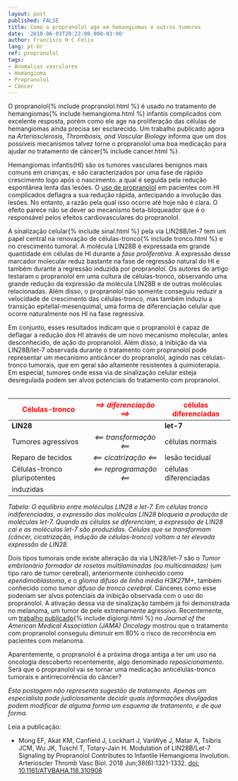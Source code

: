 ```yaml
---
layout: post
published: FALSE
title: Como o propranolol age em hemangiomas e outros tumores
date: '2018-06-03T20:22:00.000-03:00'
author: Francisco H C Felix
lang: pt-br
ref: propranolol
tags:
- Anomalias vasculares
- Hemangioma
- Propranolol
- Câncer
---
```


O propranolol{% include propranolol.html %} é usado no tratamento de hemangiomas{% include hemangioma.html %} infantis complicados com excelente resposta, porém como ele age na proliferação das células de hemangiomas ainda precisa ser esclarecido. Um trabalho publicado agora na _Arteriosclerosis, Thrombosis, and Vascular Biology_ informa que um dos possíveis mecanismos talvez torne o propranolol uma boa medicação para ajudar no tratamento de câncer{% include cancer.html %}.
<!--more-->

Hemangiomas infantis(HI) são os tumores vasculares benignos mais comuns em crianças, e são caracterizados por uma fase de rápido crescimento logo após o nascimento. a qual é seguida pela redução espontânea lenta das lesões. O [uso de propranolol](https://bit.ly/fhcflxEw) em pacientes com HI complicados deflagra a sua redução rápida, antecipando a involução das lesões. No entanto, a razão pela qual isso ocorre até hoje não é clara. O efeito parece não se dever ao mecanismo beta-bloqueador que é o responsável pelos efeitos cardiovasculares do propranolol.

A sinalização celular{% include sinal.html %} pela via LIN28B/let-7 tem um papel central na renovação de células-tronco{% include tronco.html %} e no crescimento tumoral. A molécula LIN28B é expressada em grande quantidade em células de HI durante a _fase proliferativa_. A expressão desse marcador molecular reduz bastante na fase de regressão natural do HI e também durante a regressão induzida por propranolol. Os autores do artigo testaram o propranolol em uma cultura de células-tronco, observando uma grande redução da expressão da molécula LIN28B e de outras moléculas relacionadas. Além disso,  o propranolol não somente conseguiu reduzir a velocidade de crescimento das células-tronco, mas também induziu a transição epitelial-mesenquimal, uma forma de diferenciação celular que ocorre naturalmente nos HI na fase regressiva.

Em conjunto, esses resultados indicam que o propranolol é capaz de deflagar a redução dos HI através de um novo mecanismo molecular, antes desconhecido, de ação do propranolol. Além disso, a inibição da via LIN28B/let-7 observada durante o tratamento com propranolol pode representar um mecanismo anticâncer do propranolol, agindo nas células-tronco tumorais, que em geral são altamente resistentes à quimioterapia. Em especial, tumores onde essa via de sinalização celular esteja desregulada podem ser alvos potenciais do tratamento com propranolol.
<br/><br/>

| <font color="red">Células-tronco</font> | _<font color="red">&xrArr; diferenciação &xrArr;</font>_ | <font color="red">células diferenciadas</font> |
| --- |:---:| --- |
| **LIN28** | | **let-7** |
| Tumores agressivos | _<font>&xlArr; transformação &xlArr;</font>_ | células normais |
| Reparo de tecidos | _<font>&xlArr; cicatrização &xlArr;</font>_ | lesão tecidual |
| Células-tronco pluripotentes | _<font>&xlArr; reprogramação &xlArr;</font>_ | células diferenciadas |
| induzidas | | |

_Tabela: O equilíbrio entre moléculas LIN28 e let-7. Em células tronco indiferenciadas, a expressão das moléculas LIN28 bloqueia a produção de moléculas let-7. Quando as células se diferenciam, a expressão de LIN28 cai e as moléculas let-7 são produzidas. Células que se transformam (câncer, cicatrização, indução de células-tronco) voltam a ter elevada expressão de LIN28._

Dois tipos tumorais onde existe alteração da via LIN28/let-7 são o _Tumor embrionário formador de rosetas multilaminadas (ou multicamadas)_ (um tipo raro de tumor cerebral), anteriormente conhecido como _ependimoblastoma_, e o _glioma difuso de linha média H3K27M+_, também conhecido como _tumor difuso de tronco cerebral_. Cânceres como esse poderiam ser alvos potenciais da inibição observada com o uso do propranolol. A ativação dessa via de sinalização também já foi demonstrada no melanoma, um tumor de pele extremamente agressivo. Recentemente, um [trabalho publicado](https://bit.ly/fhcflx7x){% include digiorgi.html %} no _Journal of the American Medical Association (JAMA) Oncology_ mostrou que o tratamento com propranolol conseguiu diminuir em 80% o risco de recorrência em pacientes com melanoma.

Aparentemente, o propranolol é a próxima droga antiga a ter um uso na oncologia descoberto recentemente, algo denominado _reposicionamento_. Será que o propranolol vai se tornar uma medicação anticélulas-tronco tumorais e antirrecorrência do câncer?

_Esta postagem não representa sugestão de tratamento. Apenas um especialista pode judiciosamente decidir quais informações divulgadas podem modificar de alguma forma um esquema de tratamento, e de que forma._

Leia a publicação:
- Mong EF, Akat KM, Canfield J, Lockhart J, VanWye J, Matar A, Tsibris JCM, Wu
JK, Tuschl T, Totary-Jain H. Modulation of LIN28B/Let-7 Signaling by Propranolol
Contributes to Infantile Hemangioma Involution. Arterioscler Thromb Vasc Biol.
2018 Jun;38(6):1321-1332. [doi: 10.1161/ATVBAHA.118.310908](https://doi.org/10.1161/ATVBAHA.118.310908)
